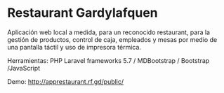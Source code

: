# Restaurant Gardylafquen

Aplicación web local a medida, para un reconocido restaurant, para la gestión de productos, control de caja, empleados y mesas por medio de una pantalla táctil y uso de impresora térmica.

Herramientas: PHP Laravel frameworks 5.7 / MDBootstrap / Bootstrap /JavaScript 

Demo: http://apprestaurant.rf.gd/public/
